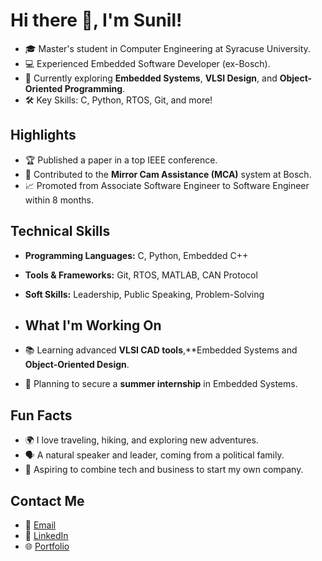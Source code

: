 # Hi there 👋, I'm Sunil!

- 🎓 Master's student in Computer Engineering at Syracuse University.
- 💻 Experienced Embedded Software Developer (ex-Bosch).
- 🌱 Currently exploring **Embedded Systems**, **VLSI Design**, and **Object-Oriented Programming**.
- 🛠️ Key Skills: C, Python, RTOS, Git, and more!

## Highlights
- 🏆 Published a paper in a top IEEE conference.
- 💼 Contributed to the **Mirror Cam Assistance (MCA)** system at Bosch.
- 📈 Promoted from Associate Software Engineer to Software Engineer within 8 months.

## Technical Skills
- **Programming Languages:** C, Python, Embedded C++
- **Tools & Frameworks:** Git, RTOS, MATLAB, CAN Protocol
- **Soft Skills:** Leadership, Public Speaking, Problem-Solving

- ## What I'm Working On
- 📚 Learning advanced **VLSI CAD tools**,**Embedded Systems and **Object-Oriented Design**.
- 🔭 Planning to secure a **summer internship** in Embedded Systems.

## Fun Facts
- 🌍 I love traveling, hiking, and exploring new adventures.
- 🗣️ A natural speaker and leader, coming from a political family.
- 🚀 Aspiring to combine tech and business to start my own company.

## Contact Me
- 📧 [Email](sunihkote@gmail.com)
- 💼 [LinkedIn](https://www.linkedin.com/in/sunil-h-kote-8a05951b0/)
- 🌐 [Portfolio](https://github.com/Sunihkote)
